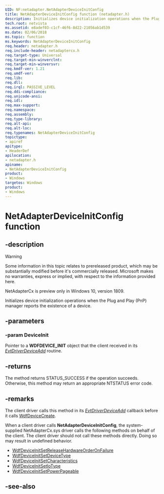 ```yaml
---
UID: NF:netadapter.NetAdapterDeviceInitConfig
title: NetAdapterDeviceInitConfig function (netadapter.h)
description: Initializes device initialization operations when the Plug and Play (PnP) manager reports the existence of a device.
tech.root: netvista
ms.assetid: e8adef03-c1cf-46f6-8d22-21056ab1d539
ms.date: 02/06/2018
ms.topic: function
ms.keywords: NetAdapterDeviceInitConfig
req.header: netadapter.h
req.include-header: netadaptercx.h
req.target-type: Universal
req.target-min-winverclnt:
req.target-min-winversvr:
req.kmdf-ver: 1.21
req.umdf-ver:
req.lib:
req.dll:
req.irql: PASSIVE_LEVEL
req.ddi-compliance:
req.unicode-ansi:
req.idl:
req.max-support:
req.namespace:
req.assembly:
req.type-library: 
req.alt-api:
req.alt-loc:
req.typenames: NetAdapterDeviceInitConfig
topictype: 
- apiref
apitype: 
- HeaderDef
apilocation: 
- netadapter.h
apiname: 
- NetAdapterDeviceInitConfig
product:
- Windows
targetos: Windows
product:
- Windows
---
```


# NetAdapterDeviceInitConfig function


## -description

> [!WARNING]
> Some information in this topic relates to prereleased product, which may be substantially modified before it's commercially released. Microsoft makes no warranties, express or implied, with respect to the information provided here.
>
> NetAdapterCx is preview only in Windows 10, version 1809.

Initializes device initialization operations when the Plug and Play (PnP) manager reports the existence of a device.

## -parameters

### -param DeviceInit
Pointer to a **WDFDEVICE_INIT** object that the client received in its *[EvtDriverDeviceAdd](../wdfdriver/nc-wdfdriver-evt_wdf_driver_device_add.md)* routine.

## -returns
The method returns STATUS_SUCCESS if the operation succeeds. Otherwise, this method may return an appropriate NTSTATUS error code.

## -remarks
The client driver calls this method in its *[EvtDriverDeviceAdd](../wdfdriver/nc-wdfdriver-evt_wdf_driver_device_add.md)* callback before it calls [WdfDeviceCreate](../wdfdevice/nf-wdfdevice-wdfdevicecreate.md).

When a client driver calls **NetAdapterDeviceInitConfig**, the system-supplied NetAdapterCx.sys driver calls the following methods on behalf of the client. The client driver should not call these methods directly. Doing so may result in undefined behavior.

- [WdfDeviceInitSetReleaseHardwareOrderOnFailure](../wdfdevice/nf-wdfdevice-wdfdeviceinitsetreleasehardwareorderonfailure.md)
- [WdfDeviceInitSetDeviceType](../wdfdevice/nf-wdfdevice-wdfdeviceinitsetdevicetype.md)
- [WdfDeviceInitSetCharacteristics](../wdfdevice/nf-wdfdevice-wdfdeviceinitsetcharacteristics.md)
- [WdfDeviceInitSetIoType](../wdfdevice/nf-wdfdevice-wdfdeviceinitsetiotype.md)
- [WdfDeviceInitSetPowerPageable](../wdfdevice/nf-wdfdevice-wdfdeviceinitsetpowerpageable.md)



## -see-also
